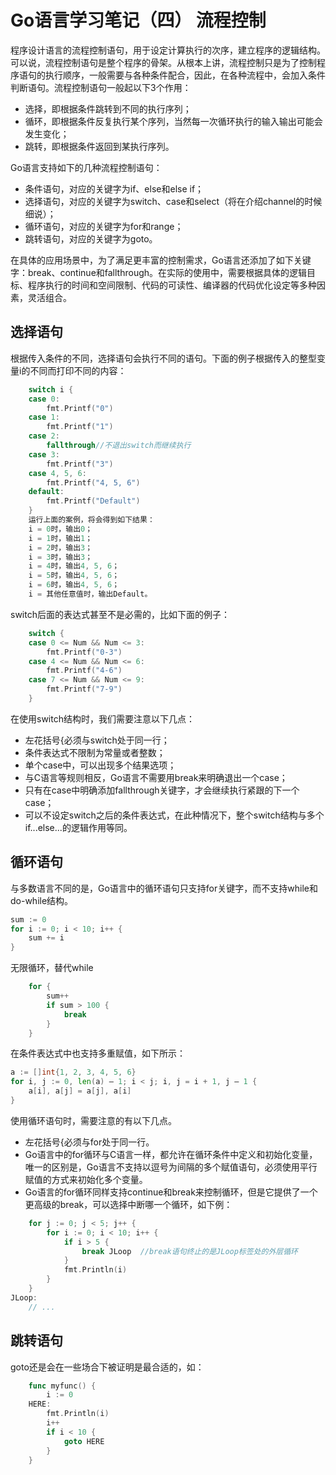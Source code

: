 ﻿---
sort: 4
---
# Go语言学习笔记（四） 流程控制
程序设计语言的流程控制语句，用于设定计算执行的次序，建立程序的逻辑结构。可以说，流程控制语句是整个程序的骨架。从根本上讲，流程控制只是为了控制程序语句的执行顺序，一般需要与各种条件配合，因此，在各种流程中，会加入条件判断语句。流程控制语句一般起以下3个作用：

-   选择，即根据条件跳转到不同的执行序列；
-   循环，即根据条件反复执行某个序列，当然每一次循环执行的输入输出可能会发生变化；
-   跳转，即根据条件返回到某执行序列。

Go语言支持如下的几种流程控制语句：

-   条件语句，对应的关键字为if、else和else if；
-   选择语句，对应的关键字为switch、case和select（将在介绍channel的时候细说）；
-   循环语句，对应的关键字为for和range；
-   跳转语句，对应的关键字为goto。

在具体的应用场景中，为了满足更丰富的控制需求，Go语言还添加了如下关键字：break、continue和fallthrough。在实际的使用中，需要根据具体的逻辑目标、程序执行的时间和空间限制、代码的可读性、编译器的代码优化设定等多种因素，灵活组合。

## 选择语句

根据传入条件的不同，选择语句会执行不同的语句。下面的例子根据传入的整型变量i的不同而打印不同的内容：

```Go
	switch i {
	case 0:
		fmt.Printf("0")
	case 1:
		fmt.Printf("1")
	case 2:
		fallthrough//不退出switch而继续执行
	case 3:
		fmt.Printf("3")
	case 4, 5, 6:
		fmt.Printf("4, 5, 6")
	default:
		fmt.Printf("Default")
	}
	运行上面的案例，将会得到如下结果：
	i = 0时，输出0；
	i = 1时，输出1；
	i = 2时，输出3；
	i = 3时，输出3；
	i = 4时，输出4, 5, 6；
	i = 5时，输出4, 5, 6；
	i = 6时，输出4, 5, 6；
	i = 其他任意值时，输出Default。
```

switch后面的表达式甚至不是必需的，比如下面的例子：

```Go
	switch {
	case 0 <= Num && Num <= 3:
		fmt.Printf("0-3")
	case 4 <= Num && Num <= 6:
		fmt.Printf("4-6")
	case 7 <= Num && Num <= 9:
		fmt.Printf("7-9")
	}
```

在使用switch结构时，我们需要注意以下几点：

-   左花括号{必须与switch处于同一行；
-   条件表达式不限制为常量或者整数；
-   单个case中，可以出现多个结果选项；
-   与C语言等规则相反，Go语言不需要用break来明确退出一个case；
-   只有在case中明确添加fallthrough关键字，才会继续执行紧跟的下一个case；
-   可以不设定switch之后的条件表达式，在此种情况下，整个switch结构与多个if...else...的逻辑作用等同。

## 循环语句

与多数语言不同的是，Go语言中的循环语句只支持for关键字，而不支持while和do-while结构。

```Go
sum := 0
for i := 0; i < 10; i++ {
    sum += i
}
```

无限循环，替代while

```Go
	for {
		sum++
		if sum > 100 {
			break
		}
	}
```

在条件表达式中也支持多重赋值，如下所示：

```Go
a := []int{1, 2, 3, 4, 5, 6}
for i, j := 0, len(a) – 1; i < j; i, j = i + 1, j – 1 {
    a[i], a[j] = a[j], a[i]
}
```

使用循环语句时，需要注意的有以下几点。

-   左花括号{必须与for处于同一行。
-   Go语言中的for循环与C语言一样，都允许在循环条件中定义和初始化变量，唯一的区别是，Go语言不支持以逗号为间隔的多个赋值语句，必须使用平行赋值的方式来初始化多个变量。
-   Go语言的for循环同样支持continue和break来控制循环，但是它提供了一个更高级的break，可以选择中断哪一个循环，如下例：

```Go
	for j := 0; j < 5; j++ {
		for i := 0; i < 10; i++ {
			if i > 5 {
				break JLoop  //break语句终止的是JLoop标签处的外层循环
			}
			fmt.Println(i)
		}
	}
JLoop:
	// ...
```

## 跳转语句

goto还是会在一些场合下被证明是最合适的，如：

```Go
	func myfunc() {
		i := 0
	HERE:
		fmt.Println(i)
		i++
		if i < 10 {
			goto HERE
		}
	}
```
